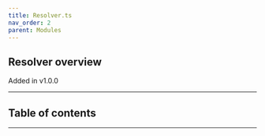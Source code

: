 ```yaml
---
title: Resolver.ts
nav_order: 2
parent: Modules
---
```


## Resolver overview

Added in v1.0.0

---

<h2 class="text-delta">Table of contents</h2>

---
